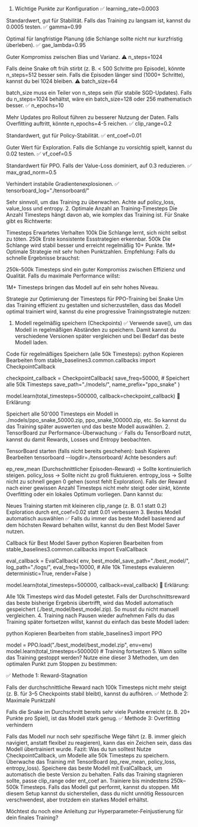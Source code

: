 1. Wichtige Punkte zur Konfiguration
✅ learning_rate=0.0003

Standardwert, gut für Stabilität. Falls das Training zu langsam ist, kannst du 0.0005 testen.
✅ gamma=0.99

Optimal für langfristige Planung (die Schlange sollte nicht nur kurzfristig überleben).
✅ gae_lambda=0.95

Guter Kompromiss zwischen Bias und Varianz.
⚠ n_steps=1024

Falls deine Snake oft früh stirbt (z. B. < 500 Schritte pro Episode), könnte n_steps=512 besser sein.
Falls die Episoden länger sind (1000+ Schritte), kannst du bei 1024 bleiben.
⚠ batch_size=64

batch_size muss ein Teiler von n_steps sein (für stabile SGD-Updates).
Falls du n_steps=1024 behältst, wäre ein batch_size=128 oder 256 mathematisch besser.
✅ n_epochs=10

Mehr Updates pro Rollout führen zu besserer Nutzung der Daten. Falls Overfitting auftritt, könnte n_epochs=4-5 reichen.
✅ clip_range=0.2

Standardwert, gut für Policy-Stabilität.
✅ ent_coef=0.01

Guter Wert für Exploration. Falls die Schlange zu vorsichtig spielt, kannst du 0.02 testen.
✅ vf_coef=0.5

Standardwert für PPO. Falls der Value-Loss dominiert, auf 0.3 reduzieren.
✅ max_grad_norm=0.5

Verhindert instabile Gradientenexplosionen.
✅ tensorboard_log="./tensorboard/"

Sehr sinnvoll, um das Training zu überwachen. Achte auf policy_loss, value_loss und entropy.
2. Optimale Anzahl an Training-Timesteps
Die Anzahl Timesteps hängt davon ab, wie komplex das Training ist. Für Snake gibt es Richtwerte:

Timesteps	Erwartetes Verhalten
100k	Die Schlange lernt, sich nicht selbst zu töten.
250k	Erste konsistente Essstrategien erkennbar.
500k	Die Schlange wird stabil besser und erreicht regelmäßig 10+ Punkte.
1M+	Optimale Strategie mit sehr hohen Punktzahlen.
Empfehlung:
Falls du schnelle Ergebnisse brauchst:

250k–500k Timesteps sind ein guter Kompromiss zwischen Effizienz und Qualität.
Falls du maximale Performance willst:

1M+ Timesteps bringen das Modell auf ein sehr hohes Niveau.








Strategie zur Optimierung der Timesteps für PPO-Training bei Snake
Um das Training effizient zu gestalten und sicherzustellen, dass das Modell optimal trainiert wird, kannst du eine progressive Trainingsstrategie nutzen:

1. Modell regelmäßig speichern (Checkpoints)
✅ Verwende save(), um das Modell in regelmäßigen Abständen zu speichern.
Damit kannst du verschiedene Versionen später vergleichen und bei Bedarf das beste Modell laden.

Code für regelmäßiges Speichern (alle 50k Timesteps):
python
Kopieren
Bearbeiten
from stable_baselines3.common.callbacks import CheckpointCallback

checkpoint_callback = CheckpointCallback(
    save_freq=50000,  # Speichert alle 50k Timesteps
    save_path="./models/",
    name_prefix="ppo_snake"
)

model.learn(total_timesteps=500000, callback=checkpoint_callback)
📌 Erklärung:

Speichert alle 50'000 Timesteps ein Modell in ./models/ppo_snake_50000.zip, ppo_snake_100000.zip, etc.
So kannst du das Training später auswerten und das beste Modell auswählen.
2. TensorBoard zur Performance-Überwachung
✅ Falls du TensorBoard nutzt, kannst du damit Rewards, Losses und Entropy beobachten.

TensorBoard starten (falls nicht bereits geschehen):
bash
Kopieren
Bearbeiten
tensorboard --logdir=./tensorboard/
Achte besonders auf:

ep_rew_mean (Durchschnittlicher Episoden-Reward) → Sollte kontinuierlich steigen.
policy_loss → Sollte nicht zu groß fluktuieren.
entropy_loss → Sollte nicht zu schnell gegen 0 gehen (sonst fehlt Exploration).
Falls der Reward nach einer gewissen Anzahl Timesteps nicht mehr steigt oder sinkt, könnte Overfitting oder ein lokales Optimum vorliegen. Dann kannst du:

Neues Training starten mit kleineren clip_range (z. B. 0.1 statt 0.2)
Exploration durch ent_coef=0.02 statt 0.01 verbessern
3. Bestes Modell automatisch auswählen
✅ Falls du immer das beste Modell basierend auf dem höchsten Reward behalten willst, kannst du den Best Model Saver nutzen.

Callback für Best Model Saver
python
Kopieren
Bearbeiten
from stable_baselines3.common.callbacks import EvalCallback

eval_callback = EvalCallback(
    env,
    best_model_save_path="./best_model/",
    log_path="./logs/",
    eval_freq=10000,  # Alle 10k Timesteps evaluieren
    deterministic=True,
    render=False
)

model.learn(total_timesteps=500000, callback=eval_callback)
📌 Erklärung:

Alle 10k Timesteps wird das Modell getestet.
Falls der Durchschnittsreward das beste bisherige Ergebnis übertrifft, wird das Modell automatisch gespeichert (./best_model/best_model.zip).
So musst du nicht manuell vergleichen.
4. Training nach Pausen wieder aufnehmen
Falls du das Training später fortsetzen willst, kannst du einfach das beste Modell laden:

python
Kopieren
Bearbeiten
from stable_baselines3 import PPO

model = PPO.load("./best_model/best_model.zip", env=env)
model.learn(total_timesteps=500000)  # Training fortsetzen
5. Wann sollte das Training gestoppt werden?
Nutze eine dieser 3 Methoden, um den optimalen Punkt zum Stoppen zu bestimmen:

✅ Methode 1: Reward-Stagnation

Falls der durchschnittliche Reward nach 100k Timesteps nicht mehr steigt (z. B. für 3–5 Checkpoints stabil bleibt), kannst du aufhören.
✅ Methode 2: Maximale Punktzahl

Falls die Snake im Durchschnitt bereits sehr viele Punkte erreicht (z. B. 20+ Punkte pro Spiel), ist das Modell stark genug.
✅ Methode 3: Overfitting verhindern

Falls das Modell nur noch sehr spezifische Wege fährt (z. B. immer gleich navigiert, anstatt flexibel zu reagieren), kann das ein Zeichen sein, dass das Modell übertrainiert wurde.
Fazit: Was du tun solltest
Nutze CheckpointCallback, um Modelle alle 50k Timesteps zu speichern.
Überwache das Training mit TensorBoard (ep_rew_mean, policy_loss, entropy_loss).
Speichere das beste Modell mit EvalCallback, um automatisch die beste Version zu behalten.
Falls das Training stagnieren sollte, passe clip_range oder ent_coef an.
Trainiere bis mindestens 250k–500k Timesteps. Falls das Modell gut performt, kannst du stoppen.
Mit diesem Setup kannst du sicherstellen, dass du nicht unnötig Ressourcen verschwendest, aber trotzdem ein starkes Modell erhältst.

Möchtest du noch eine Anleitung zur Hyperparameter-Feinjustierung für dein finales Training?